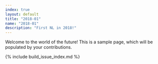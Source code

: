 ```yaml
---
index: true
layout: default
title: "2018-01"
name: "2018-01"
description: "First NL in 2018!"
---
```


Welcome to the world of the future! This is a sample page, which will be populated by your contributions. 


{% include build_issue_index.md %}

